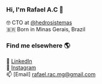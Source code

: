 ### Hi, I'm Rafael A.C 👋

🤓 CTO at [@hedrosistemas](https://hedro.com.br) <br>
🇧🇷 Born in Minas Gerais, Brazil <br>

### Find me elsewhere 🌎

💼 [LinkedIn](https://www.linkedin.com/in/ralvescosta/) <br>
📸 [Instagram](https://www.instagram.com/fael_bodao) <br>
📫 [Email] rafael.rac.mg@gmail.com
